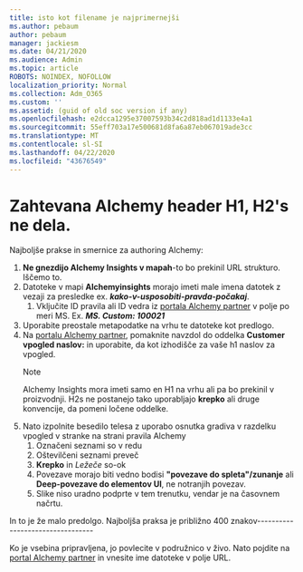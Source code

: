 ```yaml
---
title: isto kot filename je najprimernejši
ms.author: pebaum
author: pebaum
manager: jackiesm
ms.date: 04/21/2020
ms.audience: Admin
ms.topic: article
ROBOTS: NOINDEX, NOFOLLOW
localization_priority: Normal
ms.collection: Adm_O365
ms.custom: ''
ms.assetid: (guid of old soc version if any)
ms.openlocfilehash: e2dcca1295e37007593b34c2d818ad1d1133e4a1
ms.sourcegitcommit: 55eff703a17e500681d8fa6a87eb067019ade3cc
ms.translationtype: MT
ms.contentlocale: sl-SI
ms.lasthandoff: 04/22/2020
ms.locfileid: "43676549"
---
```

# <a name="required-alchemy-header-h1-h2s-dont-work"></a>Zahtevana Alchemy header H1, H2's ne dela.
Najboljše prakse in smernice za authoring Alchemy:

1. **Ne gnezdijo Alchemy Insights v mapah**-to bo prekinil URL strukturo. Iščemo to.
1. Datoteke v mapi **Alchemyinsights** morajo imeti male imena datotek z vezaji za presledke ex. ***kako-v-usposobiti-pravda-počakaj***.
    1. Vključite ID pravila ali ID vedra iz [portala Alchemy partner](https://alchemyportal.azurewebsites.net) v polje po meri MS. Ex. ***MS. Custom: 100021***
1. Uporabite preostale metapodatke na vrhu te datoteke kot predlogo.
1. Na [portalu Alchemy partner](https://alchemyportal.azurewebsites.net), pomaknite navzdol do oddelka **Customer vpogled naslov:** in uporabite, da kot izhodišče za vaše h1 naslov za vpogled. 
    > [!NOTE]
    > Alchemy Insights mora imeti samo en H1 na vrhu ali pa bo prekinil v proizvodnji. H2s ne postanejo tako uporabljajo **krepko** ali druge konvencije, da pomeni ločene oddelke.
1. Nato izpolnite besedilo telesa z uporabo osnutka gradiva v razdelku vpogled v stranke na strani pravila Alchemy
    1. Označeni seznami so v redu
    1. Oštevilčeni seznami preveč
    1. **Krepko** in *Ležeče* so-ok
    1. Povezave morajo biti vedno bodisi **"povezave do spleta"/zunanje** ali **Deep-povezave do elementov UI**, ne notranjih povezav.
    1. Slike niso uradno podprte v tem trenutku, vendar je na časovnem načrtu.

In to je že malo predolgo. Najboljša praksa je približno 400 znakov---------------------------------

Ko je vsebina pripravljena, jo povlecite v podružnico v živo. Nato pojdite na [portal Alchemy partner](https://alchemyportal.azurewebsites.net) in vnesite ime datoteke v polje URL. 